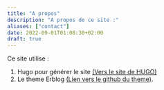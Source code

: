 ```yaml
---
title: "A propos"
description: "A propos de ce site :"
aliases: ["contact"]
date: 2022-09-01T01:08:30+02:00
draft: true
---
```


Ce site utilise :
1. Hugo pour générer le site [(Vers le site de HUGO)](https://github.com/gohugoio/hugo) 
2. Le theme Erblog [(Lien vers le github du theme)](https://github.com/ertuil/erblog).